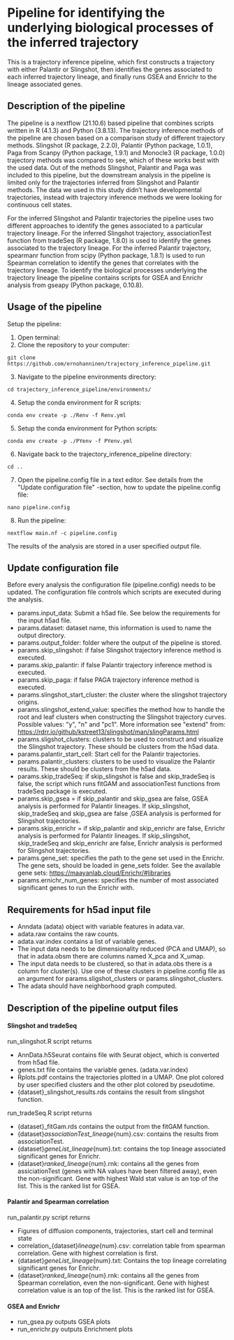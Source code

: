 # Pipeline for identifying the underlying biological processes of the inferred trajectory
This is a trajectory inference pipeline, which first constructs a trajectory with either Palantir or Slingshot, then identifies the genes associated to each inferred trajectory lineage, and finally runs GSEA and Enrichr to the lineage associated genes. 

## Description of the pipeline
The pipeline is a nextflow (21.10.6) based pipeline that combines scripts written in R (4.1.3) and Python (3.8.13). The trajectory inference methods of the pipeline are chosen based on a comparison study of different trajectory methods. Slingshot (R package, 2.2.0), Palantir (Python package, 1.0.1), Paga from Scanpy (Python package, 1.9.1)  and Monocle3 (R package, 1.0.0) trajectory methods was compared to see, which of these works best with the used data. Out of the methods Slingshot, Palantir and Paga was included to this pipeline, but the downstream analysis in the pipeline is limited only for the trajectories inferred from Slingshot and Palantir methods. The data we used in this study didn’t have developmental trajectories, instead with trajectory inference methods we were looking for continuous cell states.

For the inferred Slingshot and Palantir trajectories the pipeline uses two different approaches to identify the genes associated to a particular trajectory lineage. For the inferred Slingshot trajectory, associationTest function from tradeSeq (R package, 1.8.0) is used to identify the genes associated to the trajectory lineage. For the inferred Palantir trajectory, spearmanr function from  scipy (Python package, 1.8.1) is used to run Spearman correlation to identify the genes that correlates with the trajectory lineage. To identify the biological processes underlying the trajectory lineage the pipeline contains scripts for GSEA and Enrichr analysis from gseapy (Python package, 0.10.8). 

## Usage of the pipeline
Setup the pipeline:
1. Open terminal:
2. Clone the repository to your computer:
```
git clone https://github.com/ernohanninen/trajectory_inference_pipeline.git
```
3. Navigate to the pipeline environments directory:
```
cd trajectory_inference_pipeline/environments/
```
4. Setup the conda environment for R scripts:
```
conda env create -p ./Renv -f Renv.yml
```
5. Setup the conda environment for Python scripts:
```
conda env create -p ./PYenv -f PYenv.yml
```
6. Navigate back to the trajectory_inference_pipeline directory:
```
cd ..
```
7. Open the pipeline.config file in a text editor. See details from the "Update configuration file" -section, how to update the pipeline.config file:
```
nano pipeline.config
```
8. Run the pipeline:
```
nextflow main.nf -c pipeline.config
```

The results of the analysis are stored in a user specified output file. 

## Update configuration file
Before every analysis the configuration file (pipeline.config) needs to be updated. The configuration file controls which scripts are executed during the analysis. 
 - params.input_data: Submit a h5ad file. See below the requirements for the input h5ad file.
 - params.dataset: dataset name, this information is used to name the output directory.
 - params.output_folder: folder where the output of the pipeline is stored.
 - params.skip_slingshot: if false Slingshot trajectory inference method is executed.
 - params.skip_palantir: if false Palantir trajectory inference method is executed.
 - params.skip_paga: if false PAGA trajectory inference method is executed.
 - params.slingshot_start_cluster: the cluster where the slingshot trajectory origins.
 - params.slingshot_extend_value: specifies the method how to handle the root and leaf clusters when constructing the Slingshot trajectory curves. Possible values: "y", "n" and "pc1". More information see "extend" from: https://rdrr.io/github/kstreet13/slingshot/man/slingParams.html
 - params.sligshot_clusters: clusters to be used to construct and visualize the Slingshot trajectory. These should be clusters from the h5ad data.
 - params.palantir_start_cell: Start cell for the Palantir trajectories.
 - params.palantir_clusters: clusters to be used to visualize the Palantir results. These should be clusters from the h5ad data.
 - params.skip_tradeSeq: if skip_slingshot is false and skip_tradeSeq is false, the script which runs fitGAM and associationTest functions from tradeSeq package is executed.
- params.skip_gsea = if skip_palantir and skip_gsea are false, GSEA analysis is performed for Palantir lineages. If skip_slingshot, skip_tradeSeq and skip_gsea are false ,GSEA analysis is performed for Slingshot trajectories.
- params.skip_enrichr = if skip_palantir and skip_enrichr are false, Enrichr analysis is performed for Palantir lineages. If skip_slingshot, skip_tradeSeq and skip_enrichr are false, Enrichr analysis is performed for Slingshot trajectories.
- params.gene_set: specifies the path to the gene set used in the Enrichr. The gene sets, should be loaded in gene_sets folder. See the available gene sets: https://maayanlab.cloud/Enrichr/#libraries
- params.ernichr_num_genes: specifies the number of most associated significant genes to run the Enrichr with.

## Requirements for h5ad input file
- Anndata (adata) object with variable features in adata.var.
- adata.raw contains the raw counts.
- adata.var.index contains a list of variable genes.
- The input data needs to be dimensionality reduced (PCA and UMAP), so that in adata.obsm there are columns named X_pca and X_umap.
- The input data needs to be clustered, so that in adata.obs there is a column for cluster(s). Use one of these clusters in pipeline.config file as an argument for params.sligshot_clusters or params.slingshot_clusters.
- The adata should have neighborhood graph computed.

## Description of the pipeline output files
#### Slingshot and tradeSeq
run_slingshot.R script returns
- AnnData.h5Seurat contains file with Seurat object, which is converted from h5ad file. 
- genes.txt file contains the variable genes. (adata.var.index)
- Rplots.pdf contains the trajectories plotted in a UMAP. One plot colored by user specified clusters and the other plot colored by pseudotime.
- {dataset}_slingshot_results.rds contains the result from slingshot function.

run_tradeSeq.R script returns
- {dataset}_fitGam.rds contains the output from the fitGAM function. 
- {dataset}_associationTest_lineage_{num}.csv: contains the results from associationTest.
- {dataset}_geneList_lineage_{num}.txt: contains the top lineage associated significant genes for Enrichr.
- {dataset}_ranked_lineage_{num}.rnk: contains all the genes from assiciationTest (genes with NA values have been filtered away), even the non-significant. Gene with highest Wald stat value is an top of the list. This is the ranked list for GSEA.

#### Palantir and Spearman correlation
run_palantir.py script returns
- Figures of diffusion components, trajectories, start cell and terminal state
- correlation_{dataset}_lineage_{num}.csv: correlation table from spearman correlation. Gene with highest correlation is first.
- {dataset}_geneList_lineage_{num}.txt: Contains the top lineage correlating significant genes for Enrichr.
- {dataset}_ranked_lineage_{num}.rnk: contains all the genes from Spearman correlation, even the non-significant. Gene with highest correlation value is an top of the list. This is the ranked list for GSEA.

#### GSEA and Enrichr
- run_gsea.py outputs GSEA plots
- run_enrichr.py outputs Enrichment plots
